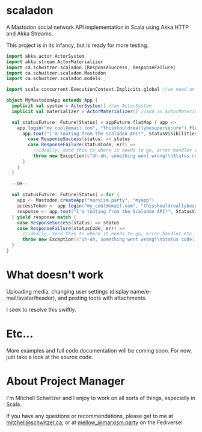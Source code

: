 # scaladon
A Mastodon social network API implementation in Scala using Akka HTTP and Akka Streams.

This project is in its infancy, but is ready for more testing.

```scala
import akka.actor.ActorSystem
import akka.stream.ActorMaterializer
import ca.schwitzer.scaladon.{ResponseSuccess, ResponseFailure}
import ca.schwitzer.scaladon.Mastodon
import ca.schwitzer.scaladon.models._

import scala.concurrent.ExecutionContext.Implicits.global //we need an ExecutionContext

object MyMastodonApp extends App {
  implicit val system = ActorSystem() //an ActorSystem
  implicit val materializer = ActorMaterializer() //and an ActorMaterializer

  val statusFuture: Future[Status] = appFuture.flatMap { app =>
    app.login("my_cool@email.com", "thisshouldreallybesupersecure").flatMap { accessToken =>
      app.toot("I'm tooting from the Scaladon API!", StatusVisibilities.Public)(accessToken).map {
        case ResponseSuccess(status) => status
        case ResponseFailure(statusCode, err) =>
          //ideally, send this to where it needs to go, error handler etc.
          throw new Exception(s"Uh-oh, something went wrong!\nStatus code: $statusCode\nError message: ${err.getMessage}")
      }
    }
  }
  
  --OR--

  val statusFuture: Future[Status] = for {
    app <- Mastodon.createApp("marxism.party", "myapp")
    accessToken <- app.login("my_cool@email.com", "thisshouldreallybesupersecure")
    response <- app.toot("I'm tooting from the Scaladon API!", StatusVisibilities.Public)(accessToken)
  } yield response match {
    case ResponseSuccess(status) => status
    case ResponseFailure(statusCode, err) =>
      //ideally, send this to where it needs to go, error handler etc.
      throw new Exception(s"Uh-oh, something went wrong!\nStatus code: $statusCode\nError message: ${err.getMessage}")
  }
}
```



# What doesn't work
Uploading media, changing user settings (display name/e-mail/avatar/header), and posting toots with attachments.

I seek to resolve this swiftly.



# Etc...
More examples and full code documentation will be coming soon. For now, just take a look at the source code.



# About Project Manager
I'm Mitchell Schwitzer and I enjoy to work on all sorts of things, especially in Scala.

If you have any questions or recommendations, please get to me at mitchell@schwitzer.ca, or at [mellow_@marxism.party](https://marxism.party/@mellow_) on the Fediverse!
